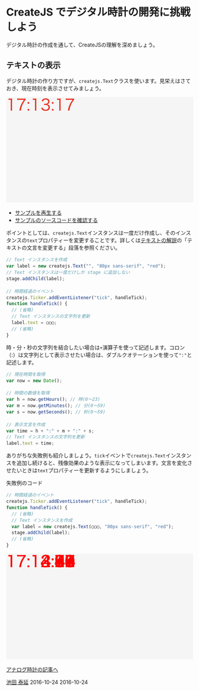 # CreateJS でデジタル時計の開発に挑戦しよう

デジタル時計の作成を通して、CreateJSの理解を深めましょう。

## テキストの表示

デジタル時計の作り方ですが、`createjs.Text`クラスを使います。見栄えはさておき、現在時刻を表示させてみましょう。

![](../imgs/clock_digital_simple.html.png)

- [サンプルを再生する](https://ics-creative.github.io/tutorial-createjs/samples/clock_digital_simple.html)
- [サンプルのソースコードを確認する](../samples/clock_digital_simple.html)

ポイントとしては、`createjs.Text`インスタンスは一度だけ作成し、そのインスタンスの`text`プロパティーを変更することです。詳しくは[テキストの解説](text.md)の「テキストの文言を変更する」段落を参照ください。

```js
// Text インスタンスを作成
var label = new createjs.Text("", "80px sans-serif", "red");
// Text インスタンスは一度だけしか stage に追加しない
stage.addChild(label);

// 時間経過のイベント
createjs.Ticker.addEventListener("tick", handleTick);
function handleTick() {
  // (省略)
  // Text インスタンスの文字列を更新
  label.text = ◯◯◯;
  // (省略)
}
```

時・分・秒の文字列を結合したい場合は`+`演算子を使って記述します。コロン（:）は文字列として表示させたい場合は、ダブルクオテーションを使って`":"`と記述します。

```js
// 現在時間を取得
var now = new Date();

// 時間の数値を取得
var h = now.getHours(); // 時(0〜23)
var m = now.getMinutes(); // 分(0〜59)
var s = now.getSeconds(); // 秒(0〜59)

// 表示文言を作成
var time = h + ":" + m + ":" + s;
// Text インスタンスの文字列を更新
label.text = time;
```


ありがちな失敗例も紹介しましょう。`tick`イベントで`createjs.Text`インスタンスを追加し続けると、残像効果のような表示になってしまいます。文言を変化させたいときは`text`プロパティーを更新するようにしましょう。


失敗例のコード

```js
// 時間経過のイベント
createjs.Ticker.addEventListener("tick", handleTick);
function handleTick() {
  // (省略)
  // Text インスタンスを作成
  var label = new createjs.Text(◯◯◯, "80px sans-serif", "red");
  stage.addChild(label);
  // (省略)
}
```

![](../imgs/clock_digital_simple_miss.html.png)


[アナログ時計の記事へ](clock_digital.md)

<article-author>[池田 泰延](https://twitter.com/clockmaker)</article-author>
<article-date-published>2016-10-24</article-date-published>
<article-date-modified>2016-10-24</article-date-modified>
